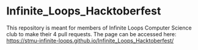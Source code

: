 # Infinite_Loops_Hacktoberfest
This repository is meant for members of Infinite Loops Computer Science club to make their 4 pull requests.
The page can be accessed here: https://stmu-infinite-loops.github.io/Infinite_Loops_Hacktoberfest/
